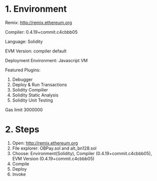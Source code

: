 # 1. Environment

Remix:
http://remix.ethereum.org

Compiler:
0.4.19+commit.c4cbbb05

Language:
Solidity

EVM Version:
compiler default

Deployment Environment:
Javascript VM

Featured Plugins:
1) Debugger
2) Deploy & Run Transactions
3) Solidity Compilier
4) Solidity Static Analysis
5) Solidity Unit Testing

Gas limit
3000000 

# 2. Steps

1) Open: http://remix.ethereum.org
2) File explorer: OBPay.sol and alt_bn128.sol
3) Choose: Environment(Solidity), Compiler (0.4.19+commit.c4cbbb05), EVM Version (0.4.19+commit.c4cbbb05)
4) Compile
5) Deploy 
6) Invoke
